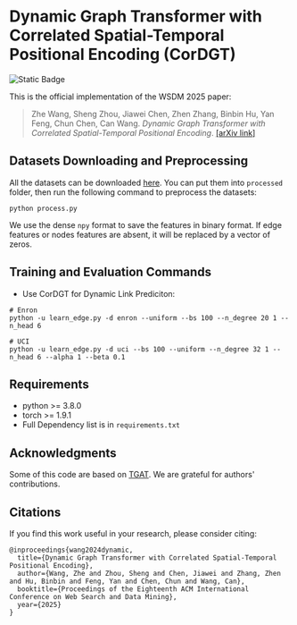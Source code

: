 
# Dynamic Graph Transformer with Correlated Spatial-Temporal Positional Encoding (CorDGT)

![Static Badge](https://img.shields.io/badge/Conference-WSDM2025-FF8C00)

This is the official implementation of the WSDM 2025 paper: 
> Zhe Wang, Sheng Zhou, Jiawei Chen, Zhen Zhang, Binbin Hu, Yan Feng, Chun Chen, Can Wang. *Dynamic Graph Transformer with Correlated Spatial-Temporal Positional Encoding*. [[arXiv link]](https://arxiv.org/abs/2407.16959)


## Datasets Downloading and Preprocessing
All the datasets can be downloaded [here](https://zenodo.org/records/7213796#.Y1cO6y8r30o). You can put them into `processed` folder, then run the following command to preprocess the datasets: 
```
python process.py 
```
We use the dense `npy` format to save the features in binary format. If edge features or nodes features are absent, it will be replaced by a vector of zeros. 


## Training and Evaluation Commands

* Use CorDGT for Dynamic Link Prediciton: 
```
# Enron 
python -u learn_edge.py -d enron --uniform --bs 100 --n_degree 20 1 --n_head 6

# UCI
python -u learn_edge.py -d uci --bs 100 --uniform --n_degree 32 1 --n_head 6 --alpha 1 --beta 0.1 
```

## Requirements
* python >= 3.8.0
* torch >= 1.9.1
* Full Dependency list is in `requirements.txt`

## Acknowledgments
Some of this code are based on [TGAT](https://github.com/StatsDLMathsRecomSys/Inductive-representation-learning-on-temporal-graphs). We are grateful for authors' contributions. 

## Citations
If you find this work useful in your research, please consider citing:
```
@inproceedings{wang2024dynamic,
  title={Dynamic Graph Transformer with Correlated Spatial-Temporal Positional Encoding},
  author={Wang, Zhe and Zhou, Sheng and Chen, Jiawei and Zhang, Zhen and Hu, Binbin and Feng, Yan and Chen, Chun and Wang, Can},
  booktitle={Proceedings of the Eighteenth ACM International Conference on Web Search and Data Mining},
  year={2025}
}
```







